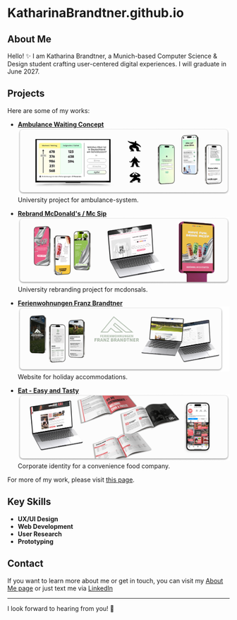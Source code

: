 # KatharinaBrandtner.github.io

## About Me

Hello! ✨ I am Katharina Brandtner, a Munich-based Computer Science & Design student crafting user-centered digital experiences. I will graduate in June 2027.

## Projects

Here are some of my works:

- **[Ambulance Waiting Concept](project_ambulance.html)**  
  ![Ambulance Project](images/readme/ambulance.png)  
  University project for ambulance-system.

- **[Rebrand McDonald's / Mc Sip](project_mcsip.html)**  
  ![McSip Project](images/readme/mcsip.png)  
  University rebranding project for mcdonsals.

- **[Ferienwohnungen Franz Brandtner](project_fewo.html)**  
  ![Accommodation Project](images/readme/fewo.png)  
  Website for holiday accommodations.

- **[Eat - Easy and Tasty](project_eat.html)**  
  ![Eat Project](images/readme/eat.png)  
  Corporate identity for a convenience food company.

For more of my work, please visit [this page](all_projects.html).

## Key Skills

- **UX/UI Design**
- **Web Development**
- **User  Research**
- **Prototyping**

## Contact

If you want to learn more about me or get in touch, you can visit my [About Me page](about_me.html) or just text me via [LinkedIn](https://www.linkedin.com/in/katharina-brandtner-1548b4311/) 

---

I look forward to hearing from you! 🎀
